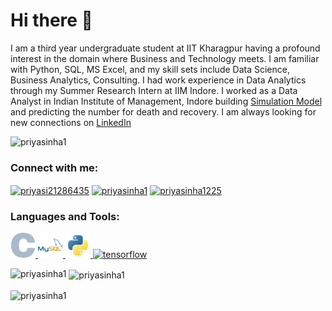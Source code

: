 # Hi there 👋
I am a third year undergraduate student at IIT Kharagpur having a profound interest in the domain where Business and Technology meets. I am familiar with Python, SQL, MS Excel, and my skill sets include Data Science, Business Analytics, Consulting. I had work experience in Data Analytics through my Summer Research Intern at IIM Indore.
I worked as a Data Analyst in Indian Institute of Management, Indore building [Simulation Model](https://github.com/priyasinha1/My_Project/blob/master/Simulation%20Code.txt) and predicting the number for death and recovery.
I am always looking for new connections on [LinkedIn](https://www.linkedin.com/in/priya-sinha-7b4945169/)

<p align="left"> <img src="https://komarev.com/ghpvc/?username=priyasinha1&label=Profile%20views&color=0e75b6&style=flat" alt="priyasinha1" /> </p>

</p>

<h3 align="left">Connect with me:</h3>
<p align="left">
<a href="https://twitter.com/priyasi21286435" target="blank"><img align="center" src="https://cdn.jsdelivr.net/npm/simple-icons@3.0.1/icons/twitter.svg" alt="priyasi21286435" height="30" width="40" /></a>
<a href="https://linkedin.com/in/priyasinha1" target="blank"><img align="center" src="https://cdn.jsdelivr.net/npm/simple-icons@3.0.1/icons/linkedin.svg" alt="priyasinha1" height="30" width="40" /></a>
<a href="https://kaggle.com/priyasinha1225" target="blank"><img align="center" src="https://cdn.jsdelivr.net/npm/simple-icons@3.0.1/icons/kaggle.svg" alt="priyasinha1225" height="30" width="40" /></a>

  
</p>

<h3 align="left">Languages and Tools:</h3>
<p align="left"> <a href="https://www.cprogramming.com/" target="_blank"> <img src="https://raw.githubusercontent.com/devicons/devicon/master/icons/c/c-original.svg" alt="c" width="40" height="40"/> </a> <a href="https://www.mysql.com/" target="_blank"> <img src="https://raw.githubusercontent.com/devicons/devicon/master/icons/mysql/mysql-original-wordmark.svg" alt="mysql" width="40" height="40"/> </a> <a href="https://www.python.org" target="_blank"> <img src="https://raw.githubusercontent.com/devicons/devicon/master/icons/python/python-original.svg" alt="python" width="40" height="40"/> </a> <a href="https://www.tensorflow.org" target="_blank"> <img src="https://www.vectorlogo.zone/logos/tensorflow/tensorflow-icon.svg" alt="tensorflow" width="40" height="40"/> </a> </p>


<p><img align="left" src="https://github-readme-stats.vercel.app/api/top-langs?username=priyasinha1&show_icons=true&locale=en&layout=compact" alt="priyasinha1" /></p>

<p>&nbsp;<img align="center" src="https://github-readme-stats.vercel.app/api?username=priyasinha1&show_icons=true&locale=en" alt="priyasinha1" /></p>

<p><img align="center" src="https://github-readme-streak-stats.herokuapp.com/?user=priyasinha1&" alt="priyasinha1" /></p>

